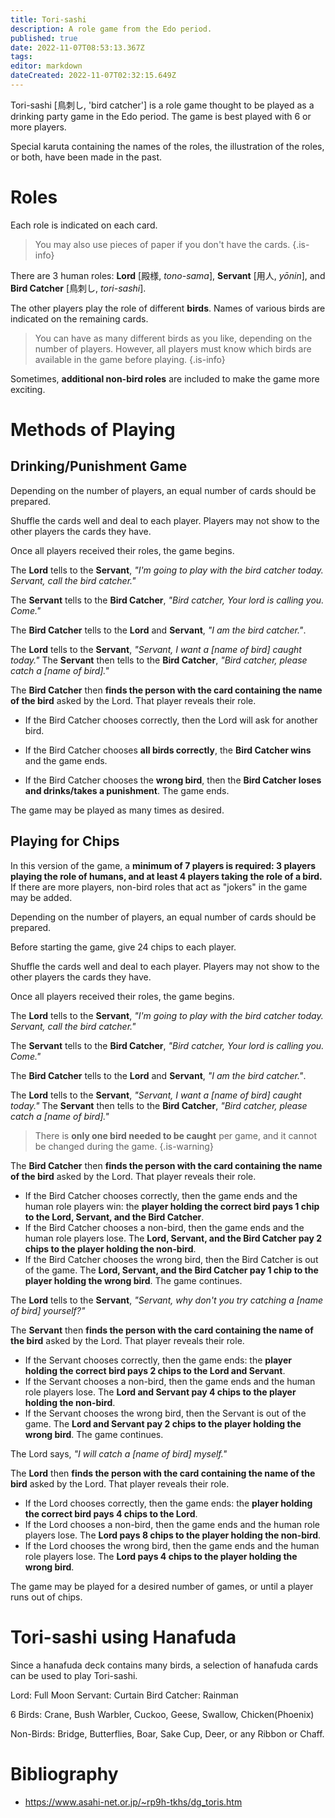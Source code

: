 ```yaml
---
title: Tori-sashi
description: A role game from the Edo period.
published: true
date: 2022-11-07T08:53:13.367Z
tags: 
editor: markdown
dateCreated: 2022-11-07T02:32:15.649Z
---
```


Tori-sashi [鳥刺し, 'bird catcher'] is a role game thought to be played as a drinking party game in the Edo period. The game is best played with 6 or more players.

Special karuta containing the names of the roles, the illustration of the roles, or both, have been made in the past.

# Roles
Each role is indicated on each card. 

>You may also use pieces of paper if you don't have the cards.
{.is-info}

There are 3 human roles: **Lord** [殿様, *tono-sama*], **Servant** [用人, *yōnin*], and **Bird Catcher** [鳥刺し, *tori-sashi*].

The other players play the role of different **birds**. Names of various birds are indicated on the remaining cards. 

> You can have as many different birds as you like, depending on the number of players. However, all players must know which birds are available in the game before playing.
{.is-info}

Sometimes, **additional non-bird roles** are included to make the game more exciting.

# Methods of Playing
## Drinking/Punishment Game
Depending on the number of players, an equal number of cards should be prepared. 

Shuffle the cards well and deal to each player. Players may not show to the other players the cards they have.

Once all players received their roles, the game begins.

The **Lord** tells to the **Servant**, *"I'm going to play with the bird catcher today. Servant, call the bird catcher."*

The **Servant** tells to the **Bird Catcher**, *"Bird catcher, Your lord is calling you. Come."*

The **Bird Catcher** tells to the **Lord** and **Servant**, *"I am the bird catcher."*.

The **Lord** tells to the **Servant**, *"Servant, I want a [name of bird] caught today."*
The **Servant** then tells to the **Bird Catcher**, *"Bird catcher, please catch a [name of bird]."*

The **Bird Catcher** then **finds the person with the card containing the name of the bird** asked by the Lord. That player reveals their role.

- If the Bird Catcher chooses correctly, then the Lord will ask for another bird.

- If the Bird Catcher chooses **all birds correctly**, the **Bird Catcher wins** and the game ends.

- If the Bird Catcher chooses the **wrong bird**, then the **Bird Catcher loses and drinks/takes a punishment**. The game ends.

The game may be played as many times as desired.

## Playing for Chips
In this version of the game, a **minimum of 7 players is required: 3 players playing the role of humans, and at least 4 players taking the role of a bird.** If there are more players, non-bird roles that act as "jokers" in the game may be added.

Depending on the number of players, an equal number of cards should be prepared. 

Before starting the game, give 24 chips to each player.

Shuffle the cards well and deal to each player. Players may not show to the other players the cards they have.

Once all players received their roles, the game begins.

The **Lord** tells to the **Servant**, *"I'm going to play with the bird catcher today. Servant, call the bird catcher."*

The **Servant** tells to the **Bird Catcher**, *"Bird catcher, Your lord is calling you. Come."*

The **Bird Catcher** tells to the **Lord** and **Servant**, *"I am the bird catcher."*.

The **Lord** tells to the **Servant**, *"Servant, I want a [name of bird] caught today."*
The **Servant** then tells to the **Bird Catcher**, *"Bird catcher, please catch a [name of bird]."*

> There is **only one bird needed to be caught** per game, and it cannot be changed during the game.
{.is-warning}

The **Bird Catcher** then **finds the person with the card containing the name of the bird** asked by the Lord. That player reveals their role.

- If the Bird Catcher chooses correctly, then the game ends and the human role players win: the **player holding the correct bird pays 1 chip to the Lord, Servant, and the Bird Catcher**.
- If the Bird Catcher chooses a non-bird, then the game ends and the human role players lose. The **Lord, Servant, and the Bird Catcher pay 2 chips to the player holding the non-bird**.
- If the Bird Catcher chooses the wrong bird, then the Bird Catcher is out of the game. The **Lord, Servant, and the Bird Catcher pay 1 chip to the player holding the wrong bird**. The game continues.

The **Lord** tells to the **Servant**, *"Servant, why don't you try catching a [name of bird] yourself?"*

The **Servant** then **finds the person with the card containing the name of the bird** asked by the Lord. That player reveals their role.

- If the Servant chooses correctly, then the game ends: the **player holding the correct bird pays 2 chips to the Lord and Servant**.
- If the Servant chooses a non-bird, then the game ends and the human role players lose. The **Lord and Servant pay 4 chips to the player holding the non-bird**.
- If the Servant chooses the wrong bird, then the Servant is out of the game. The **Lord and Servant pay 2 chips to the player holding the wrong bird**. The game continues.

The Lord says, *"I will catch a [name of bird] myself."*

The **Lord** then **finds the person with the card containing the name of the bird** asked by the Lord. That player reveals their role.

- If the Lord chooses correctly, then the game ends: the **player holding the correct bird pays 4 chips to the Lord**.
- If the Lord chooses a non-bird, then the game ends and the human role players lose. The **Lord pays 8 chips to the player holding the non-bird**.
- If the Lord chooses the wrong bird, then the game ends and the human role players lose. The **Lord pays 4 chips to the player holding the wrong bird**.

The game may be played for a desired number of games, or until a player runs out of chips.

# Tori-sashi using Hanafuda
Since a hanafuda deck contains many birds, a selection of hanafuda cards can be used to play Tori-sashi.

Lord: Full Moon
Servant: Curtain
Bird Catcher: Rainman

6 Birds: Crane, Bush Warbler, Cuckoo, Geese, Swallow, Chicken(Phoenix)

Non-Birds: Bridge, Butterflies, Boar, Sake Cup, Deer, or any Ribbon or Chaff.

# Bibliography
- https://www.asahi-net.or.jp/~rp9h-tkhs/dg_toris.htm